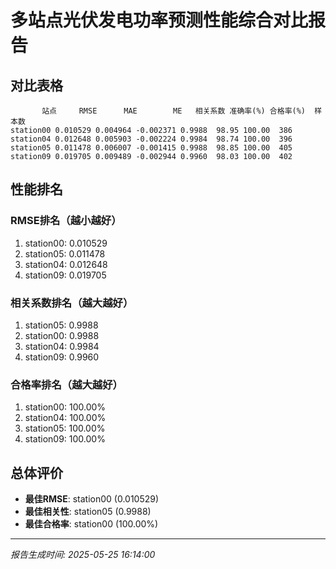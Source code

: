 
# 多站点光伏发电功率预测性能综合对比报告

## 对比表格

```
       站点     RMSE      MAE        ME   相关系数 准确率(%) 合格率(%)  样本数
station00 0.010529 0.004964 -0.002371 0.9988  98.95 100.00  386
station04 0.012648 0.005903 -0.002224 0.9984  98.74 100.00  396
station05 0.011478 0.006007 -0.001415 0.9988  98.85 100.00  405
station09 0.019705 0.009489 -0.002944 0.9960  98.03 100.00  402
```

## 性能排名

### RMSE排名（越小越好）
1. station00: 0.010529
2. station05: 0.011478
3. station04: 0.012648
4. station09: 0.019705

### 相关系数排名（越大越好）
1. station05: 0.9988
2. station00: 0.9988
3. station04: 0.9984
4. station09: 0.9960

### 合格率排名（越大越好）
1. station00: 100.00%
2. station04: 100.00%
3. station05: 100.00%
4. station09: 100.00%

## 总体评价

- **最佳RMSE**: station00 (0.010529)
- **最佳相关性**: station05 (0.9988)
- **最佳合格率**: station00 (100.00%)

---
*报告生成时间: 2025-05-25 16:14:00*
